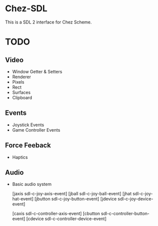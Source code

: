 # Chez-SDL
This is a SDL 2 interface for Chez Scheme.

# TODO
## Video
* Window Getter & Setters
* Renderer
* Pixels
* Rect
* Surfaces
* Clipboard

## Events
* Joystick Events
* Game Controller Events

## Force Feeback
* Haptics

## Audio
* Basic audio system

   [jaxis    sdl-c-joy-axis-event]
   [jball    sdl-c-joy-ball-event]
   [jhat     sdl-c-joy-hat-event]
   [jbutton  sdl-c-joy-button-event]
   [jdevice  sdl-c-joy-device-event]

   [caxis    sdl-c-controller-axis-event]
   [cbutton  sdl-c-controller-button-event]
   [cdevice  sdl-c-controller-device-event]